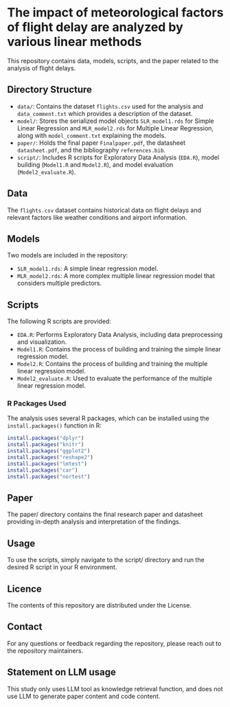 # The impact of meteorological factors of flight delay are analyzed by various linear methods

This repository contains data, models, scripts, and the paper related to the analysis of flight delays.

## Directory Structure

- `data/`: Contains the dataset `flights.csv` used for the analysis and `data_comment.txt` which provides a description of the dataset.
- `model/`: Stores the serialized model objects `SLR_model1.rds` for Simple Linear Regression and `MLR_model2.rds` for Multiple Linear Regression, along with `model_comment.txt` explaining the models.
- `paper/`: Holds the final paper `Finalpaper.pdf`, the datasheet `datasheet.pdf`, and the bibliography `references.bib`.
- `script/`: Includes R scripts for Exploratory Data Analysis (`EDA.R`), model building (`Model1.R` and `Model2.R`), and model evaluation (`Model2_evaluate.R`).

## Data

The `flights.csv` dataset contains historical data on flight delays and relevant factors like weather conditions and airport information.

## Models

Two models are included in the repository:
- `SLR_model1.rds`: A simple linear regression model.
- `MLR_model2.rds`: A more complex multiple linear regression model that considers multiple predictors.

## Scripts

The following R scripts are provided:

- `EDA.R`: Performs Exploratory Data Analysis, including data preprocessing and visualization.
- `Model1.R`: Contains the process of building and training the simple linear regression model.
- `Model2.R`: Contains the process of building and training the multiple linear regression model.
- `Model2_evaluate.R`: Used to evaluate the performance of the multiple linear regression model.

### R Packages Used

The analysis uses several R packages, which can be installed using the `install.packages()` function in R:

```R
install.packages("dplyr")
install.packages("knitr")
install.packages("ggplot2")
install.packages("reshape2")
install.packages("lmtest")
install.packages("car")
install.packages("nortest")
```
## Paper
The paper/ directory contains the final research paper and datasheet providing in-depth analysis and interpretation of the findings.

## Usage
To use the scripts, simply navigate to the script/ directory and run the desired R script in your R environment.

## Licence
The contents of this repository are distributed under the License.

## Contact
For any questions or feedback regarding the repository, please reach out to the repository maintainers.

## Statement on LLM usage
This study only uses LLM tool as knowledge retrieval function, and does not use LLM to generate paper content and code content.
